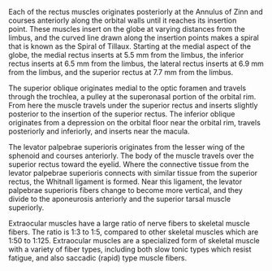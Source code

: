 Each of the rectus muscles originates posteriorly at the Annulus of Zinn and courses anteriorly along the orbital walls until it reaches its insertion point. These muscles insert on the globe at varying distances from the limbus, and the curved line drawn along the insertion points makes a spiral that is known as the Spiral of Tillaux. Starting at the medial aspect of the globe, the medial rectus inserts at 5.5 mm from the limbus, the inferior rectus inserts at 6.5 mm from the limbus, the lateral rectus inserts at 6.9 mm from the limbus, and the superior rectus at 7.7 mm from the limbus.

The superior oblique originates medial to the optic foramen and travels through the trochlea, a pulley at the superonasal portion of the orbital rim. From here the muscle travels under the superior rectus and inserts slightly posterior to the insertion of the superior rectus. The inferior oblique originates from a depression on the orbital floor near the orbital rim, travels posteriorly and inferiorly, and inserts near the macula.

The levator palpebrae superioris originates from the lesser wing of the sphenoid and courses anteriorly. The body of the muscle travels over the superior rectus toward the eyelid. Where the connective tissue from the levator palpebrae superioris connects with similar tissue from the superior rectus, the Whitnall ligament is formed. Near this ligament, the levator palpebrae superioris fibers change to become more vertical, and they divide to the aponeurosis anteriorly and the superior tarsal muscle superiorly.

Extraocular muscles have a large ratio of nerve fibers to skeletal muscle fibers. The ratio is 1:3 to 1:5, compared to other skeletal muscles which are 1:50 to 1:125. Extraocular muscles are a specialized form of skeletal muscle with a variety of fiber types, including both slow tonic types which resist fatigue, and also saccadic (rapid) type muscle fibers.